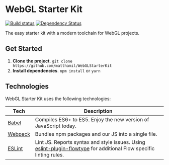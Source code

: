 # WebGL Starter Kit

[![Build status](https://img.shields.io/travis/matthamil/webglstarterkit.svg?style=flat-square)](https://travis-ci.org/matthamil/WebGLStarterKit)
[![Dependency Status](https://david-dm.org/matthamil/webglstarterkit.svg?style=flat-square)](https://david-dm.org/matthamil/WebGLStarterKit)

The easy starter kit with a modern toolchain for WebGL projects.

## Get Started
1. **Clone the project**. `git clone https://github.com/matthamil/WebGLStarterKit`
1. **Install dependencies**. `npm install` or `yarn`

## Technologies
WebGL Starter Kit uses the following technologies:

| **Tech** | **Description**
|----------|-------|
| [Babel](http://babeljs.io) |  Compiles ES6+ to ES5. Enjoy the new version of JavaScript today.
| [Webpack](http://webpack.github.io) | Bundles npm packages and our JS into a single file.
| [ESLint](http://eslint.org/)| Lint JS. Reports syntax and style issues. Using [eslint-plugin-flowtype](https://github.com/gajus/eslint-plugin-flowtype) for additional Flow specific linting rules. |